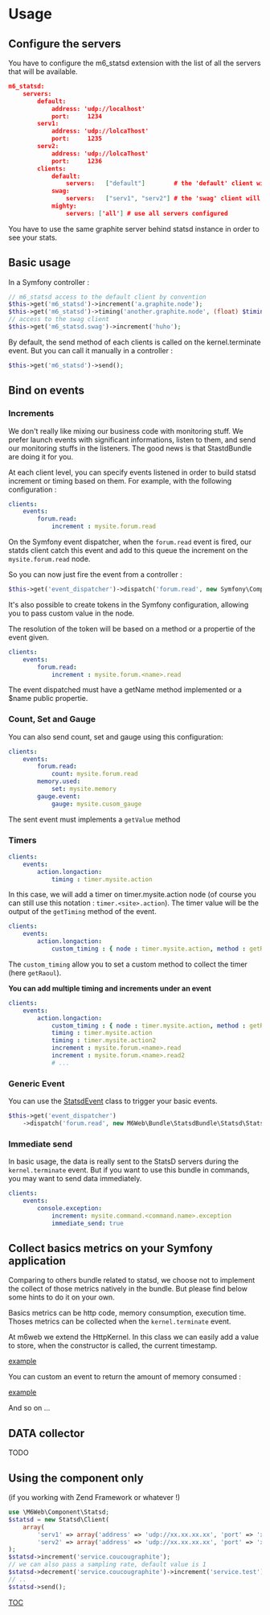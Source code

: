 # Usage


## Configure the servers

You have to configure the m6_statsd extension with the list of all the servers that will be available.

```json
m6_statsd:
    servers:
        default:
            address: 'udp://localhost'
            port:     1234
        serv1:
            address: 'udp://lolcaThost'
            port:     1235
        serv2:
            address: 'udp://lolcaThost'
            port:     1236
        clients:
            default:
                servers:   ["default"]        # the 'default' client will use only the default server
            swag:
                servers:   ["serv1", "serv2"] # the 'swag' client will use serv1 OR serv2 to send the datas
            mighty:
                servers: ['all'] # use all servers configured
```


You have to use the same graphite server behind statsd instance in order to see your stats.


## Basic usage

In a Symfony controller :

```php
// m6_statsd access to the default client by convention
$this->get('m6_statsd')->increment('a.graphite.node');
$this->get('m6_statsd')->timing('another.graphite.node', (float) $timing);
// access to the swag client
$this->get('m6_statsd.swag')->increment('huho');
```

By default, the send method of each clients is called on the kernel.terminate event. But you can call it manually in a controller :

```php
$this->get('m6_statsd')->send();
```

## Bind on events

### Increments

We don't really like mixing our business code with monitoring stuff. We prefer launch events with significant informations, listen to them, and send our monitoring stuffs in the listeners. The good news is that StastdBundle are doing it for you.

At each client level, you can specify events listened in order to build statsd increment or timing based on them.
For example, with the following configuration :

```yaml
clients:
    events:
        forum.read:
            increment : mysite.forum.read
```

On the Symfony event dispatcher, when the ```forum.read``` event is fired, our statds client catch this event and add to this queue the increment on the ```mysite.forum.read``` node.

So you can now just fire the event from a controller :
```php
$this->get('event_dispatcher')->dispatch('forum.read', new Symfony\Component\EventDispatcher\Event());
```

It's also possible to create tokens in the Symfony configuration, allowing you to pass custom value in the node.

The resolution of the token will be based on a method or a propertie of the event given.


```yaml
clients:
    events:
        forum.read:
            increment : mysite.forum.<name>.read
```

The event dispatched must have a getName method implemented or a $name public propertie.

### Count, Set and Gauge
You can also send count, set and gauge using this configuration:
```yaml
clients:
    events:
        forum.read:
            count: mysite.forum.read
        memory.used:
            set: mysite.memory
        gauge.event:
            gauge: mysite.cusom_gauge
```

The sent event must implements a ```getValue``` method


### Timers

```yaml
clients:
    events:
        action.longaction:
            timing : timer.mysite.action
```

In this case, we will add a timer on timer.mysite.action node (of course you can still use this notation : `timer.<site>.action`). The timer value will be the output of the `getTiming` method of the event.

```yaml
clients:
    events:
        action.longaction:
            custom_timing : { node : timer.mysite.action, method : getRaoul }
```

The `custom_timing` allow you to set a custom method to collect the timer (here `getRaoul`).

**You can add multiple timing and increments under an event**

```yaml
clients:
    events:
        action.longaction:
            custom_timing : { node : timer.mysite.action, method : getRaoul }
            timing : timer.mysite.action
            timing : timer.mysite.action2
            increment : mysite.forum.<name>.read
            increment : mysite.forum.<name>.read2
            # ...
```

### Generic Event
You can use the [StatsdEvent](src/M6Web/Bundle/StatsdBundle/Statsd/StatsdEvent.php) class to trigger your basic events.

```php
$this->get('event_dispatcher')
    ->dispatch('forum.read', new M6Web\Bundle\StatsdBundle\Statsd\StatsdEvent($valueOrTiming));
```


### Immediate send

In basic usage, the data is really sent to the StatsD servers during the `kernel.terminate` event. But if you want to use this bundle in commands, you may want to send data immediately.

```yaml
clients:
    events:
        console.exception:
            increment: mysite.command.<command.name>.exception
            immediate_send: true
```

## Collect basics metrics on your Symfony application

Comparing to others bundle related to statsd, we choose not to implement the collect of those metrics natively in the bundle. But please find below some hints to do it on your own.

Basics metrics can be http code, memory consumption, execution time. Thoses metrics can be collected when the `kernel.terminate` event.

At m6web we extend the HttpKernel. In this class we can easily add a value to store, when the constructor is called, the current timestamp.

[example](https://gist.github.com/omansour/6412271#file-m6kernel-php)

You can custom an event to return the amount of memory consumed :

[example](https://gist.github.com/omansour/6412271#file-kernelterminateevent-php)

And so on ...

## DATA collector

TODO


## Using the component only

(if you working with Zend Framework or whatever !)

```php
use \M6Web\Component\Statsd;
$statsd = new Statsd\Client(
    array(
        'serv1' => array('address' => 'udp://xx.xx.xx.xx', 'port' => 'xx'),
        'serv2' => array('address' => 'udp://xx.xx.xx.xx', 'port' => 'xx'))
);
$statsd->increment('service.coucougraphite');
// we can also pass a sampling rate, default value is 1
$statsd->decrement('service.coucougraphite')->increment('service.test')->timing('service.timeismoney', 0.2);
// ..
$statsd->send();
```

[TOC](toc.md)
